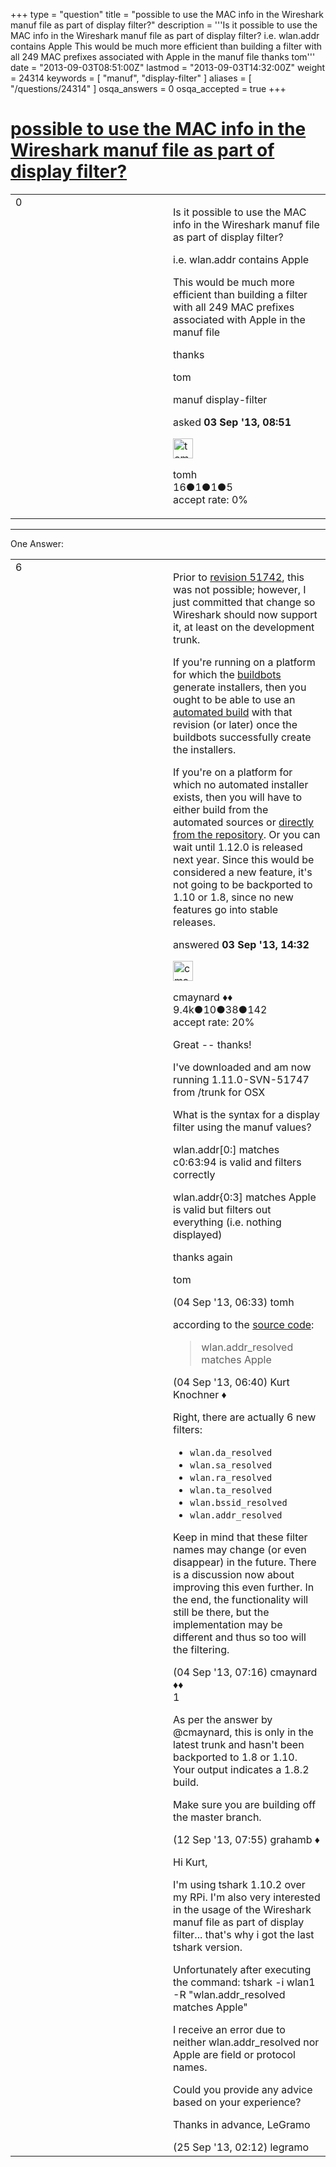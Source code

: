 +++
type = "question"
title = "possible to use the MAC info in the Wireshark manuf file as part of display filter?"
description = '''Is it possible to use the MAC info in the Wireshark manuf file as part of display filter?  i.e. wlan.addr contains Apple This would be much more efficient than building a filter with all 249 MAC prefixes associated with Apple in the manuf file thanks tom'''
date = "2013-09-03T08:51:00Z"
lastmod = "2013-09-03T14:32:00Z"
weight = 24314
keywords = [ "manuf", "display-filter" ]
aliases = [ "/questions/24314" ]
osqa_answers = 0
osqa_accepted = true
+++

<div class="headNormal">

# [possible to use the MAC info in the Wireshark manuf file as part of display filter?](/questions/24314/possible-to-use-the-mac-info-in-the-wireshark-manuf-file-as-part-of-display-filter)

</div>

<div id="main-body">

<div id="askform">

<table id="question-table" style="width:100%;"><colgroup><col style="width: 50%" /><col style="width: 50%" /></colgroup><tbody><tr class="odd"><td style="width: 30px; vertical-align: top"><div class="vote-buttons"><div id="post-24314-score" class="post-score" title="current number of votes">0</div><div id="favorite-count" class="favorite-count"></div></div></td><td><div id="item-right"><div class="question-body"><p>Is it possible to use the MAC info in the Wireshark manuf file as part of display filter?</p><p>i.e. wlan.addr contains Apple</p><p>This would be much more efficient than building a filter with all 249 MAC prefixes associated with Apple in the manuf file</p><p>thanks</p><p>tom</p></div><div id="question-tags" class="tags-container tags">manuf display-filter</div><div id="question-controls" class="post-controls"></div><div class="post-update-info-container"><div class="post-update-info post-update-info-user"><p>asked <strong>03 Sep '13, 08:51</strong></p><img src="https://secure.gravatar.com/avatar/038f7b79a1448cc73dcc75b47e7d8371?s=32&amp;d=identicon&amp;r=g" class="gravatar" width="32" height="32" alt="tomh&#39;s gravatar image" /><p>tomh<br />
<span class="score" title="16 reputation points">16</span><span title="1 badges"><span class="badge1">●</span><span class="badgecount">1</span></span><span title="1 badges"><span class="silver">●</span><span class="badgecount">1</span></span><span title="5 badges"><span class="bronze">●</span><span class="badgecount">5</span></span><br />
<span class="accept_rate" title="Rate of the user&#39;s accepted answers">accept rate:</span> <span title="tomh has no accepted answers">0%</span></p></div></div><div id="comments-container-24314" class="comments-container"></div><div id="comment-tools-24314" class="comment-tools"></div><div class="clear"></div><div id="comment-24314-form-container" class="comment-form-container"></div><div class="clear"></div></div></td></tr></tbody></table>

------------------------------------------------------------------------

<div class="tabBar">

<span id="sort-top"></span>

<div class="headQuestions">

One Answer:

</div>

</div>

<span id="24317"></span>

<div id="answer-container-24317" class="answer accepted-answer">

<table style="width:100%;"><colgroup><col style="width: 50%" /><col style="width: 50%" /></colgroup><tbody><tr class="odd"><td style="width: 30px; vertical-align: top"><div class="vote-buttons"><div id="post-24317-score" class="post-score" title="current number of votes">6</div></div></td><td><div class="item-right"><div class="answer-body"><p>Prior to <a href="http://anonsvn.wireshark.org/viewvc?revision=51742&amp;view=revision">revision 51742</a>, this was not possible; however, I just committed that change so Wireshark should now support it, at least on the development trunk.</p><p>If you're running on a platform for which the <a href="http://buildbot.wireshark.org/trunk/waterfall">buildbots</a> generate installers, then you ought to be able to use an <a href="http://www.wireshark.org/download/automated/">automated build</a> with that revision (or later) once the buildbots successfully create the installers.</p><p>If you're on a platform for which no automated installer exists, then you will have to either build from the automated sources or <a href="http://www.wireshark.org/develop.html">directly from the repository</a>. Or you can wait until 1.12.0 is released next year. Since this would be considered a new feature, it's not going to be backported to 1.10 or 1.8, since no new features go into stable releases.</p></div><div class="answer-controls post-controls"></div><div class="post-update-info-container"><div class="post-update-info post-update-info-user"><p>answered <strong>03 Sep '13, 14:32</strong></p><img src="https://secure.gravatar.com/avatar/55158e2322c4e365a5e0a4a0ac3fbcef?s=32&amp;d=identicon&amp;r=g" class="gravatar" width="32" height="32" alt="cmaynard&#39;s gravatar image" /><p>cmaynard ♦♦<br />
<span class="score" title="9361 reputation points"><span>9.4k</span></span><span title="10 badges"><span class="badge1">●</span><span class="badgecount">10</span></span><span title="38 badges"><span class="silver">●</span><span class="badgecount">38</span></span><span title="142 badges"><span class="bronze">●</span><span class="badgecount">142</span></span><br />
<span class="accept_rate" title="Rate of the user&#39;s accepted answers">accept rate:</span> <span title="cmaynard has 108 accepted answers">20%</span></p></div></div><div id="comments-container-24317" class="comments-container"><span id="24345"></span><div id="comment-24345" class="comment"><div id="post-24345-score" class="comment-score"></div><div class="comment-text"><p>Great -- thanks!</p><p>I've downloaded and am now running 1.11.0-SVN-51747 from /trunk for OSX</p><p>What is the syntax for a display filter using the manuf values?</p><p>wlan.addr[0:] matches c0:63:94 is valid and filters correctly</p><p>wlan.addr{0:3] matches Apple is valid but filters out everything (i.e. nothing displayed)</p><p>thanks again</p><p>tom</p></div><div id="comment-24345-info" class="comment-info"><span class="comment-age">(04 Sep '13, 06:33)</span> tomh</div></div><span id="24347"></span><div id="comment-24347" class="comment"><div id="post-24347-score" class="comment-score"></div><div class="comment-text"><p>according to the <a href="http://anonsvn.wireshark.org/viewvc/trunk/epan/dissectors/packet-ieee80211.c?r1=51742&amp;r2=51741&amp;pathrev=51742">source code</a>:</p><blockquote><p>wlan.addr_resolved matches Apple</p></blockquote></div><div id="comment-24347-info" class="comment-info"><span class="comment-age">(04 Sep '13, 06:40)</span> Kurt Knochner ♦</div></div><span id="24350"></span><div id="comment-24350" class="comment"><div id="post-24350-score" class="comment-score"></div><div class="comment-text"><p>Right, there are actually 6 new filters:</p><ul><li><code>wlan.da_resolved</code></li><li><code>wlan.sa_resolved</code></li><li><code>wlan.ra_resolved</code></li><li><code>wlan.ta_resolved</code></li><li><code>wlan.bssid_resolved</code></li><li><code>wlan.addr_resolved</code></li></ul><p>Keep in mind that these filter names may change (or even disappear) in the future. There is a discussion now about improving this even further. In the end, the functionality will still be there, but the implementation may be different and thus so too will the filtering.</p></div><div id="comment-24350-info" class="comment-info"><span class="comment-age">(04 Sep '13, 07:16)</span> cmaynard ♦♦</div></div><span id="24608"></span><div id="comment-24608" class="comment"><div id="post-24608-score" class="comment-score">1</div><div class="comment-text"><p>As per the answer by @cmaynard, this is only in the latest trunk and hasn't been backported to 1.8 or 1.10. Your output indicates a 1.8.2 build.</p><p>Make sure you are building off the master branch.</p></div><div id="comment-24608-info" class="comment-info"><span class="comment-age">(12 Sep '13, 07:55)</span> grahamb ♦</div></div><span id="25192"></span><div id="comment-25192" class="comment"><div id="post-25192-score" class="comment-score"></div><div class="comment-text"><p>Hi Kurt,</p><p>I'm using tshark 1.10.2 over my RPi. I'm also very interested in the usage of the Wireshark manuf file as part of display filter... that's why i got the last tshark version.</p><p>Unfortunately after executing the command: tshark -i wlan1 -R "wlan.addr_resolved matches Apple"</p><p>I receive an error due to neither wlan.addr_resolved nor Apple are field or protocol names.</p><p>Could you provide any advice based on your experience?</p><p>Thanks in advance, LeGramo</p></div><div id="comment-25192-info" class="comment-info"><span class="comment-age">(25 Sep '13, 02:12)</span> legramo</div></div></div><div id="comment-tools-24317" class="comment-tools"></div><div class="clear"></div><div id="comment-24317-form-container" class="comment-form-container"></div><div class="clear"></div></div></td></tr></tbody></table>

</div>

<div class="paginator-container-left">

</div>

</div>

</div>

